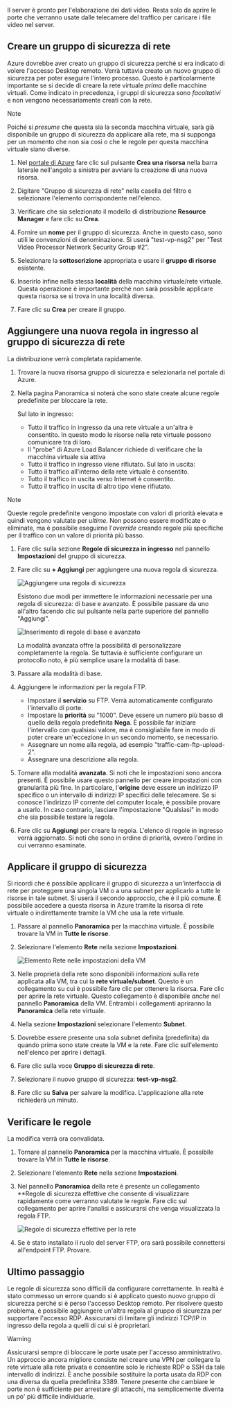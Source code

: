 Il server è pronto per l'elaborazione dei dati video. Resta solo da aprire le porte che verranno usate dalle telecamere del traffico per caricare i file video nel server. 

## <a name="create-a-network-security-group"></a>Creare un gruppo di sicurezza di rete

Azure dovrebbe aver creato un gruppo di sicurezza perché si era indicato di volere l'accesso Desktop remoto. Verrà tuttavia creato un nuovo gruppo di sicurezza per poter eseguire l'intero processo. Questo è particolarmente importante se si decide di creare la rete virtuale _prima_ delle macchine virtuali. Come indicato in precedenza, i gruppi di sicurezza sono _facoltativi_ e non vengono necessariamente creati con la rete.

> [!NOTE]
> Poiché si _presume_ che questa sia la seconda macchina virtuale, sarà già disponibile un gruppo di sicurezza da applicare alla rete, ma si supponga per un momento che non sia così o che le regole per questa macchina virtuale siano diverse.

1. Nel [portale di Azure](https://portal.azure.com?azure-portal=true) fare clic sul pulsante **Crea una risorsa** nella barra laterale nell'angolo a sinistra per avviare la creazione di una nuova risorsa.

1. Digitare "Gruppo di sicurezza di rete" nella casella del filtro e selezionare l'elemento corrispondente nell'elenco.

1. Verificare che sia selezionato il modello di distribuzione **Resource Manager** e fare clic su **Crea**.

1. Fornire un **nome** per il gruppo di sicurezza. Anche in questo caso, sono utili le convenzioni di denominazione. Si userà "test-vp-nsg2" per "Test Video Processor Network Security Group #2".

1. Selezionare la **sottoscrizione** appropriata e usare il **gruppo di risorse** esistente.

1. Inserirlo infine nella stessa **località** della macchina virtuale/rete virtuale. Questa operazione è importante perché non sarà possibile applicare questa risorsa se si trova in una località diversa.

1. Fare clic su **Crea** per creare il gruppo.

## <a name="add-a-new-inbound-rule-to-our-network-security-group"></a>Aggiungere una nuova regola in ingresso al gruppo di sicurezza di rete

La distribuzione verrà completata rapidamente.

1. Trovare la nuova risorsa gruppo di sicurezza e selezionarla nel portale di Azure.

1. Nella pagina Panoramica si noterà che sono state create alcune regole predefinite per bloccare la rete.

    Sul lato in ingresso:

    - Tutto il traffico in ingresso da una rete virtuale a un'altra è consentito. In questo modo le risorse nella rete virtuale possono comunicare tra di loro.
    - Il "probe" di Azure Load Balancer richiede di verificare che la macchina virtuale sia attiva
    - Tutto il traffico in ingresso viene rifiutato.
    Sul lato in uscita:
    - Tutto il traffico all'interno della rete virtuale è consentito.
    - Tutto il traffico in uscita verso Internet è consentito.
    - Tutto il traffico in uscita di altro tipo viene rifiutato.

> [!NOTE]
> Queste regole predefinite vengono impostate con valori di priorità elevata e quindi vengono valutate per _ultime_. Non possono essere modificate o eliminate, ma è possibile eseguirne l'_override_ creando regole più specifiche per il traffico con un valore di priorità più basso.

1. Fare clic sulla sezione **Regole di sicurezza in ingresso** nel pannello **Impostazioni** del gruppo di sicurezza.

1. Fare clic su **+ Aggiungi** per aggiungere una nuova regola di sicurezza.

    ![Aggiungere una regola di sicurezza](../media-drafts/8-add-rule.png)

    Esistono due modi per immettere le informazioni necessarie per una regola di sicurezza: di base e avanzato. È possibile passare da uno all'altro facendo clic sul pulsante nella parte superiore del pannello "Aggiungi".

    ![Inserimento di regole di base e avanzato](../media-drafts/8-advanced-create-rule.png)

    La modalità avanzata offre la possibilità di personalizzare completamente la regola. Se tuttavia è sufficiente configurare un protocollo noto, è più semplice usare la modalità di base.

1. Passare alla modalità di base.

1. Aggiungere le informazioni per la regola FTP.

    - Impostare il **servizio** su FTP. Verrà automaticamente configurato l'intervallo di porte.
    - Impostare la **priorità** su "1000". Deve essere un numero più basso di quello della regola predefinita **Nega**. È possibile far iniziare l'intervallo con qualsiasi valore, ma è consigliabile fare in modo di poter creare un'eccezione in un secondo momento, se necessario.
    - Assegnare un nome alla regola, ad esempio "traffic-cam-ftp-upload-2".
    - Assegnare una descrizione alla regola.

1. Tornare alla modalità **avanzata**. Si noti che le impostazioni sono ancora presenti. È possibile usare questo pannello per creare impostazioni con granularità più fine. In particolare, l'**origine** deve essere un indirizzo IP specifico o un intervallo di indirizzi IP specifici delle telecamere. Se si conosce l'indirizzo IP corrente del computer locale, è possibile provare a usarlo. In caso contrario, lasciare l'impostazione "Qualsiasi" in modo che sia possibile testare la regola.

1. Fare clic su **Aggiungi** per creare la regola. L'elenco di regole in ingresso verrà aggiornato. Si noti che sono in ordine di priorità, ovvero l'ordine in cui verranno esaminate.
    
## <a name="apply-the-security-group"></a>Applicare il gruppo di sicurezza

Si ricordi che è possibile applicare il gruppo di sicurezza a un'interfaccia di rete per proteggere una singola VM o a una subnet per applicarlo a tutte le risorse in tale subnet. Si userà il secondo approccio, che è il più comune. È possibile accedere a questa risorsa in Azure tramite la risorsa di rete virtuale o indirettamente tramite la VM che usa la rete virtuale.

1. Passare al pannello **Panoramica** per la macchina virtuale. È possibile trovare la VM in **Tutte le risorse**.

1. Selezionare l'elemento **Rete** nella sezione **Impostazioni**.

    ![Elemento Rete nelle impostazioni della VM](../media-drafts/8-network-settings.png)

1. Nelle proprietà della rete sono disponibili informazioni sulla rete applicata alla VM, tra cui la **rete virtuale/subnet**. Questo è un collegamento su cui è possibile fare clic per ottenere la risorsa. Fare clic per aprire la rete virtuale. Questo collegamento è disponibile _anche_ nel pannello **Panoramica** della VM. Entrambi i collegamenti apriranno la **Panoramica** della rete virtuale.

1. Nella sezione **Impostazioni** selezionare l'elemento **Subnet**.

1. Dovrebbe essere presente una sola subnet definita (predefinita) da quando prima sono state create la VM e la rete. Fare clic sull'elemento nell'elenco per aprire i dettagli.

1. Fare clic sulla voce **Gruppo di sicurezza di rete**.

1. Selezionare il nuovo gruppo di sicurezza: **test-vp-nsg2**.

1. Fare clic su **Salva** per salvare la modifica. L'applicazione alla rete richiederà un minuto.

## <a name="verify-the-rules"></a>Verificare le regole

La modifica verrà ora convalidata.

1. Tornare al pannello **Panoramica** per la macchina virtuale. È possibile trovare la VM in **Tutte le risorse**.

1. Selezionare l'elemento **Rete** nella sezione **Impostazioni**.

1. Nel pannello **Panoramica** della rete è presente un collegamento **Regole di sicurezza effettive che consente di visualizzare rapidamente come verranno valutate le regole. Fare clic sul collegamento per aprire l'analisi e assicurarsi che venga visualizzata la regola FTP.

    ![Regole di sicurezza effettive per la rete](../media-drafts/8-effective-rules.png)

1. Se è stato installato il ruolo del server FTP, ora sarà possibile connettersi all'endpoint FTP. Provare.

## <a name="one-more-thing"></a>Ultimo passaggio

Le regole di sicurezza sono difficili da configurare correttamente. In realtà è stato commesso un errore quando si è applicato questo nuovo gruppo di sicurezza perché si è perso l'accesso Desktop remoto. Per risolvere questo problema, è possibile aggiungere un'altra regola al gruppo di sicurezza per supportare l'accesso RDP. Assicurarsi di limitare gli indirizzi TCP/IP in ingresso della regola a quelli di cui si è proprietari.

> [!WARNING]
> Assicurarsi sempre di bloccare le porte usate per l'accesso amministrativo. Un approccio ancora migliore consiste nel creare una VPN per collegare la rete virtuale alla rete privata e consentire solo le richieste RDP o SSH da tale intervallo di indirizzi. È anche possibile sostituire la porta usata da RDP con una diversa da quella predefinita 3389. Tenere presente che cambiare le porte non è sufficiente per arrestare gli attacchi, ma semplicemente diventa un po' più difficile individuarle.